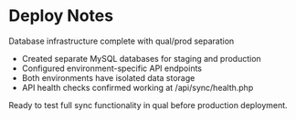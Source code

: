 # Deploy Notes

Database infrastructure complete with qual/prod separation

- Created separate MySQL databases for staging and production
- Configured environment-specific API endpoints
- Both environments have isolated data storage
- API health checks confirmed working at /api/sync/health.php

Ready to test full sync functionality in qual before production deployment.
